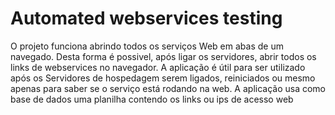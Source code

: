 # Automated webservices testing
O projeto funciona abrindo todos os serviços Web em abas de um navegado. Desta
forma é possivel, após ligar os servidores, abrir todos os links de webservices
no navegador. A aplicação é útil para ser utilizado após os Servidores de 
hospedagem serem ligados, reiniciados ou mesmo apenas para saber se o serviço
está rodando na web.
A aplicação usa como base de dados uma planilha contendo os links ou ips de 
acesso web

